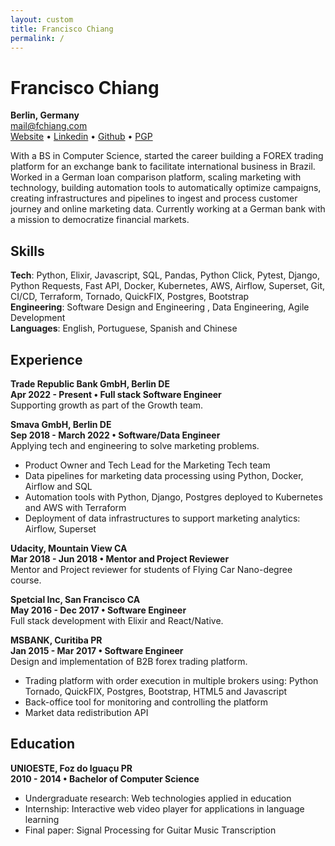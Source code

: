 ```yaml
---
layout: custom
title: Francisco Chiang
permalink: /
---
```


# Francisco Chiang
**Berlin, Germany**\
[mail@fchiang.com](mailto:mail@fchiang.com)\
[Website](https://www.fchiang.com) • [Linkedin](https://www.linkedin.com/in/francisco•chiang/) • [Github](https://github.com/chicochico) • [PGP](pgp.txt)

With a BS in Computer Science, started the career building a FOREX trading platform for an exchange bank to facilitate international business in Brazil. Worked in a German loan comparison platform, scaling marketing with technology, building automation tools to automatically optimize campaigns, creating infrastructures and pipelines to ingest and process customer journey and online marketing data. Currently working at a German bank with a mission to democratize financial markets.

## Skills
**Tech**: Python, Elixir, Javascript, SQL, Pandas, Python Click, Pytest, Django, Python Requests, Fast API, Docker, Kubernetes, AWS, Airflow, Superset, Git, CI/CD, Terraform, Tornado, QuickFIX, Postgres, Bootstrap\
**Engineering**: Software Design and Engineering , Data Engineering, Agile Development\
**Languages**: English, Portuguese, Spanish and Chinese

## Experience
**Trade Republic Bank GmbH, Berlin DE**\
**Apr 2022 - Present • Full stack Software Engineer**\
Supporting growth as part of the Growth team.

**Smava GmbH, Berlin DE**\
**Sep 2018 - March 2022 • Software/Data Engineer**\
Applying tech and engineering to solve marketing problems.
- Product Owner and Tech Lead for the Marketing Tech team
- Data pipelines for marketing data processing using Python, Docker, Airflow and SQL
- Automation tools with Python, Django, Postgres deployed to Kubernetes and AWS with Terraform
- Deployment of data infrastructures to support marketing analytics: Airflow, Superset

**Udacity, Mountain View CA**\
**Mar 2018 - Jun 2018 • Mentor and Project Reviewer**\
Mentor and Project reviewer for students of Flying Car Nano-degree course.

**Spetcial Inc, San Francisco CA**\
**May 2016 - Dec 2017 • Software Engineer**\
Full stack development with Elixir and React/Native.

**MSBANK, Curitiba PR**\
**Jan 2015 - Mar 2017 • Software Engineer**\
Design and implementation of B2B forex trading platform.
- Trading platform with order execution in multiple brokers using: Python Tornado, QuickFIX, Postgres, Bootstrap, HTML5 and Javascript
- Back-office tool for monitoring and controlling the platform
- Market data redistribution API

## Education
**UNIOESTE, Foz do Iguaçu PR**\
**2010 - 2014 • Bachelor of Computer Science**
- Undergraduate research: Web technologies applied in education
- Internship: Interactive web video player for applications in language learning
- Final paper: Signal Processing for Guitar Music Transcription
